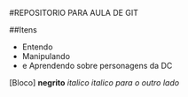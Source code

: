 #REPOSITORIO PARA AULA DE GIT

##Itens
* Entendo
* Manipulando
* e Aprendendo sobre personagens da DC

[Bloco]
**negrito**
_italico_
*italico para o outro lado*
